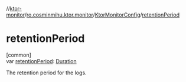 //[ktor-monitor](../../../index.md)/[ro.cosminmihu.ktor.monitor](../index.md)/[KtorMonitorConfig](index.md)/[retentionPeriod](retention-period.md)

# retentionPeriod

[common]\
var [retentionPeriod](retention-period.md): [Duration](https://kotlinlang.org/api/core/kotlin-stdlib/kotlin.time/-duration/index.html)

The retention period for the logs.